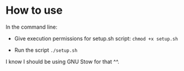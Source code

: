 # How to use

In the command line:

- Give execution permissions for setup.sh script: `chmod +x setup.sh`

- Run the script `./setup.sh`

I know I should be using GNU Stow for that ^^.
